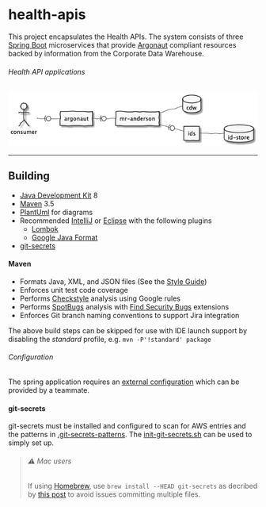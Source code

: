 # health-apis

This project encapsulates the Health APIs. The system consists of three
[Spring Boot](https://spring.io/projects/spring-boot) microservices that provide
[Argonaut](http://www.fhir.org/guides/argonaut/r2/profiles.html) compliant resources
backed by information from the Corporate Data Warehouse.

###### Health API applications
![applications](src/plantuml/apps.png)

----

## Building
- [Java Development Kit](https://openjdk.java.net/) 8
- [Maven](http://maven.apache.org/) 3.5
- [PlantUml](http://plantuml.com/) for diagrams
- Recommended [IntelliJ](https://www.jetbrains.com/idea/)
  or [Eclipse](https://www.eclipse.org/downloads/packages/installer)
  with the following plugins
  - [Lombok](https://projectlombok.org/)
  - [Google Java Format](https://github.com/google/google-java-format)
- [git-secrets](https://github.com/awslabs/git-secrets)    

#### Maven
- Formats Java, XML, and JSON files
  (See the [Style Guide](https://google.github.io/styleguide/javaguide.html))
- Enforces unit test code coverage
- Performs [Checkstyle](http://checkstyle.sourceforge.net/) analysis using Google rules
- Performs [SpotBugs](https://spotbugs.github.io/) analysis
  with [Find Security Bugs](http://find-sec-bugs.github.io/) extensions
- Enforces Git branch naming conventions to support Jira integration


The above build steps can be skipped for use with IDE launch support by disabling the
_standard_ profile, e.g. `mvn -P'!standard' package`

###### Configuration
The spring application requires an [external configuration](https://docs.spring.io/spring-boot/docs/current/reference/html/boot-features-external-config.html) which can be provided by a teammate.

#### git-secrets
git-secrets must be installed and configured to scan for AWS entries and the patterns in
[.git-secrets-patterns](.git-secrets-patterns).
The [init-git-secrets.sh](src/scripts/init-git-secrets.sh) can be used to simply set up.

> ###### ⚠ Mac users
> If using [Homebrew](https://brew.sh/), use `brew install --HEAD git-secrets` as decribed
> by [this post](https://github.com/awslabs/git-secrets/issues/65#issuecomment-416382565) to
> avoid issues committing multiple files.
